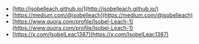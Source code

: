 - [http://isobelleach.github.io/](http://isobelleach.github.io/)
- [https://medium.com/@isobelleach](https://medium.com/@isobelleach)
- [https://www.quora.com/profile/Isobel-Leach-1](https://www.quora.com/profile/Isobel-Leach-1)
- [https://x.com/IsobelLeac1387](https://x.com/IsobelLeac1387)
